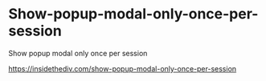 # Show-popup-modal-only-once-per-session
Show popup modal only once per session

https://insidethediv.com/show-popup-modal-only-once-per-session
